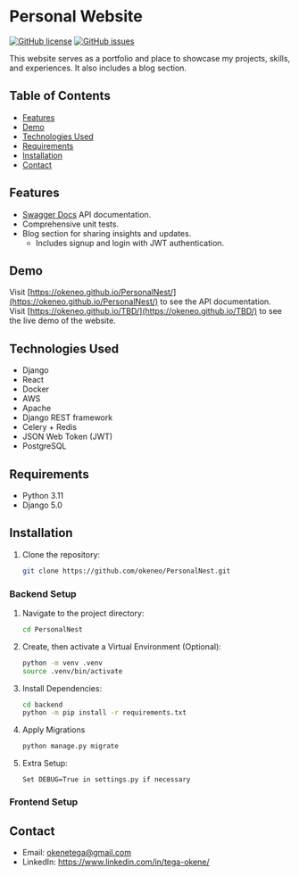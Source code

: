 # Personal Website

[![GitHub license](https://img.shields.io/badge/license-MIT-blue.svg)](https://github.com/okeneo/PersonalNest/blob/main/LICENSE)
[![GitHub issues](https://img.shields.io/github/issues/okeneo/PersonalNest.svg)](https://github.com/okeneo/PersonalNest/issues)

This website serves as a portfolio and place to showcase my projects, skills, and experiences. It also includes a blog section.

## Table of Contents

- [Features](#features)
- [Demo](#demo)
- [Technologies Used](#technologies-used)
- [Requirements](#requirements)
- [Installation](#installation)
- [Contact](#contact)

## Features

- [Swagger Docs](https://okeneo.github.io/PersonalNest/) API documentation.
- Comprehensive unit tests.
- Blog section for sharing insights and updates.
  - Includes signup and login with JWT authentication.

## Demo

Visit [https://okeneo.github.io/PersonalNest/](https://okeneo.github.io/PersonalNest/) to see the API documentation.  
Visit [https://okeneo.github.io/TBD/](https://okeneo.github.io/TBD/) to see the live demo of the website.

## Technologies Used

- Django
- React
- Docker
- AWS
- Apache
- Django REST framework
- Celery + Redis
- JSON Web Token (JWT)
- PostgreSQL

## Requirements
- Python 3.11
- Django 5.0

## Installation

1. Clone the repository:

   ```bash
   git clone https://github.com/okeneo/PersonalNest.git
   ```

### Backend Setup

1. Navigate to the project directory:

    ```bash
    cd PersonalNest
    ```
2. Create, then activate a Virtual Environment (Optional):

    ```bash
    python -m venv .venv
    source .venv/bin/activate
    ```

3. Install Dependencies:

    ```bash
    cd backend
    python -m pip install -r requirements.txt
    ```

4. Apply Migrations

    ```bash
    python manage.py migrate
    ```

5. Extra Setup:

    ```
    Set DEBUG=True in settings.py if necessary
    ```

### Frontend Setup

## Contact
- Email: okenetega@gmail.com
- LinkedIn: https://www.linkedin.com/in/tega-okene/
